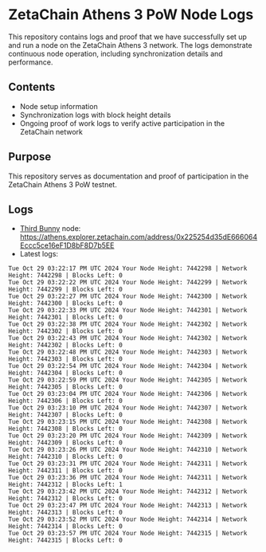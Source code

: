 # ZetaChain Athens 3 PoW Node Logs
This repository contains logs and proof that we have successfully set up and run a node on the ZetaChain Athens 3 network. The logs demonstrate continuous node operation, including synchronization details and performance.

## Contents
- Node setup information
- Synchronization logs with block height details
- Ongoing proof of work logs to verify active participation in the ZetaChain network

## Purpose
This repository serves as documentation and proof of participation in the ZetaChain Athens 3 PoW testnet.

## Logs

- [Third Bunny](https://thirdbunny.xyz/) node: https://athens.explorer.zetachain.com/address/0x225254d35dE666064Eccc5ce16eF1D8bF8D7b5EE
- Latest logs:
```
Tue Oct 29 03:22:17 PM UTC 2024 Your Node Height: 7442298 | Network Height: 7442298 | Blocks Left: 0
Tue Oct 29 03:22:22 PM UTC 2024 Your Node Height: 7442299 | Network Height: 7442299 | Blocks Left: 0
Tue Oct 29 03:22:27 PM UTC 2024 Your Node Height: 7442300 | Network Height: 7442300 | Blocks Left: 0
Tue Oct 29 03:22:33 PM UTC 2024 Your Node Height: 7442301 | Network Height: 7442301 | Blocks Left: 0
Tue Oct 29 03:22:38 PM UTC 2024 Your Node Height: 7442302 | Network Height: 7442302 | Blocks Left: 0
Tue Oct 29 03:22:43 PM UTC 2024 Your Node Height: 7442302 | Network Height: 7442302 | Blocks Left: 0
Tue Oct 29 03:22:48 PM UTC 2024 Your Node Height: 7442303 | Network Height: 7442303 | Blocks Left: 0
Tue Oct 29 03:22:54 PM UTC 2024 Your Node Height: 7442304 | Network Height: 7442304 | Blocks Left: 0
Tue Oct 29 03:22:59 PM UTC 2024 Your Node Height: 7442305 | Network Height: 7442305 | Blocks Left: 0
Tue Oct 29 03:23:04 PM UTC 2024 Your Node Height: 7442306 | Network Height: 7442306 | Blocks Left: 0
Tue Oct 29 03:23:10 PM UTC 2024 Your Node Height: 7442307 | Network Height: 7442307 | Blocks Left: 0
Tue Oct 29 03:23:15 PM UTC 2024 Your Node Height: 7442308 | Network Height: 7442308 | Blocks Left: 0
Tue Oct 29 03:23:20 PM UTC 2024 Your Node Height: 7442309 | Network Height: 7442309 | Blocks Left: 0
Tue Oct 29 03:23:26 PM UTC 2024 Your Node Height: 7442310 | Network Height: 7442310 | Blocks Left: 0
Tue Oct 29 03:23:31 PM UTC 2024 Your Node Height: 7442311 | Network Height: 7442311 | Blocks Left: 0
Tue Oct 29 03:23:36 PM UTC 2024 Your Node Height: 7442311 | Network Height: 7442312 | Blocks Left: 1
Tue Oct 29 03:23:42 PM UTC 2024 Your Node Height: 7442312 | Network Height: 7442312 | Blocks Left: 0
Tue Oct 29 03:23:47 PM UTC 2024 Your Node Height: 7442313 | Network Height: 7442313 | Blocks Left: 0
Tue Oct 29 03:23:52 PM UTC 2024 Your Node Height: 7442314 | Network Height: 7442314 | Blocks Left: 0
Tue Oct 29 03:23:57 PM UTC 2024 Your Node Height: 7442315 | Network Height: 7442315 | Blocks Left: 0
```
